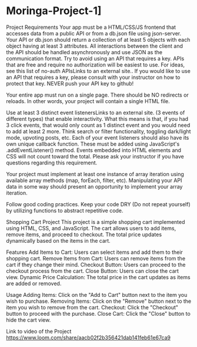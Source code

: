 # Moringa-Project-1]
Project Requirements
Your app must be a HTML/CSS/JS frontend that accesses data from a public API or from a db.json file using json-server. Your API or db.json should return a collection of at least 5 objects with each object having at least 3 attributes. All interactions between the client and the API should be handled asynchronously and use JSON as the communication format. Try to avoid using an API that requires a key. APIs that are free and require no authorization will be easiest to use. For ideas, see this list of no-auth APIsLinks to an external site.. If you would like to use an API that requires a key, please consult with your instructor on how to protect that key. NEVER push your API key to github!

Your entire app must run on a single page. There should be NO redirects or reloads. In other words, your project will contain a single HTML file.

Use at least 3 distinct event listenersLinks to an external site. (3 events of different types) that enable interactivity. What this means is that, if you had 3 click events, that would only count as 1 distinct event and you would need to add at least 2 more. Think search or filter functionality, toggling dark/light mode, upvoting posts, etc. Each of your event listeners should also have its own unique callback function. These must be added using JavaScript's .addEventListener() method. Events embedded into HTML elements and CSS will not count toward the total. Please ask your instructor if you have questions regarding this requirement.

Your project must implement at least one instance of array iteration using available array methods (map, forEach, filter, etc). Manipulating your API data in some way should present an opportunity to implement your array iteration.

Follow good coding practices. Keep your code DRY (Do not repeat yourself) by utilizing functions to abstract repetitive code.


Shopping Cart Project
This project is a simple shopping cart implemented using HTML, CSS, and JavaScript. The cart allows users to add items, remove items, and proceed to checkout. The total price updates dynamically based on the items in the cart.

Features
Add Items to Cart: Users can select items and add them to their shopping cart.
Remove Items from Cart: Users can remove items from the cart if they change their mind.
Checkout Button: Users can proceed to the checkout process from the cart.
Close Button: Users can close the cart view.
Dynamic Price Calculation: The total price in the cart updates as items are added or removed.

Usage
Adding Items: Click on the "Add to Cart" button next to the item you wish to purchase.
Removing Items: Click on the "Remove" button next to the item you wish to remove from the cart.
Checkout: Click the "Checkout" button to proceed with the purchase.
Close Cart: Click the "Close" button to hide the cart view.

Link to video of the Project
https://www.loom.com/share/aacb02f2b356421dab141feb61e67ca9
